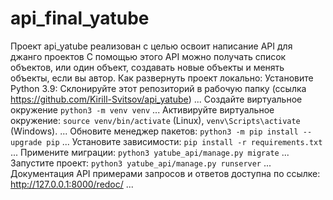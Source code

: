 # api_final_yatube

Проект api_yatube реализован с целью освоит написание API для джанго проектов
С помощью этого API можно получать список объектов, или один объект, создавать новые объекты и 
менять объекты, если вы автор.
Как развернуть проект локально: Установите Python 3.9:
Склонируйте этот репозиторий в рабочую папку (ссылка https://github.com/Kirill-Svitsov/api_yatube)
...
Создайте виртуальное окружение `python3 -m venv venv`
...
Активируйте виртуальное окружение: `source venv/bin/activate` (Linux), `venv\Scripts\activate` (Windows).
...
Обновите менеджер пакетов: `python3 -m pip install --upgrade pip`
...
Установите зависимости: `pip install -r requirements.txt`
...
Примените миграции: `python3 yatube_api/manage.py migrate`
...
Запустите проект: `python3 yatube_api/manage.py runserver`
...
Документация API примерами запросов и ответов доступна по ссылке: http://127.0.0.1:8000/redoc/
...
